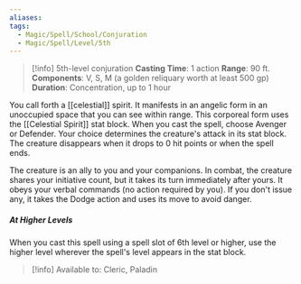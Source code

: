 ```yaml
---
aliases: 
tags:
  - Magic/Spell/School/Conjuration
  - Magic/Spell/Level/5th
---
```

>[!info]
>5th-level conjuration
>**Casting Time**: 1 action
>**Range**: 90 ft.
>**Components**: V, S, M (a golden reliquary worth at least 500 gp)
>**Duration**: Concentration, up to 1 hour

You call forth a [[celestial]] spirit. It manifests in an angelic form in an unoccupied space that you can see within range. This corporeal form uses the [[Celestial Spirit]] stat block. When you cast the spell, choose Avenger or Defender. Your choice determines the creature's attack in its stat block. The creature disappears when it drops to 0 hit points or when the spell ends.

The creature is an ally to you and your companions. In combat, the creature shares your initiative count, but it takes its turn immediately after yours. It obeys your verbal commands (no action required by you). If you don't issue any, it takes the Dodge action and uses its move to avoid danger.
##### At Higher Levels
When you cast this spell using a spell slot of 6th level or higher, use the higher level wherever the spell's level appears in the stat block.

>[!info] Available to:
>Cleric, Paladin
